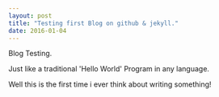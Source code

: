 ```yaml
---
layout: post
title: "Testing first Blog on github & jekyll."
date: 2016-01-04
---
```


Blog Testing.

Just like a traditional 'Hello World' Program in any language.<br>

Well this is the first time i ever think about writing something!
